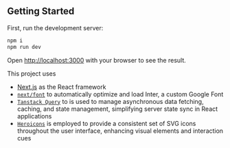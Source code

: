 ## Getting Started

First, run the development server:

```bash
npm i
npm run dev
```

Open [http://localhost:3000](http://localhost:3000) with your browser to see the result.

This project uses
- [Next.js](https://nextjs.org/) as the React framework
- [`next/font`](https://nextjs.org/docs/basic-features/font-optimization) to automatically optimize and load Inter, a custom Google Font
- [`Tanstack Query`](https://tanstack.com/query/latest) to is used to manage asynchronous data fetching, caching, and state management, simplifying server state sync in React applications
- [`Heroicons`](https://www.npmjs.com/package/@heroicons/react) is employed to provide a consistent set of SVG icons throughout the user interface, enhancing visual elements and interaction cues
